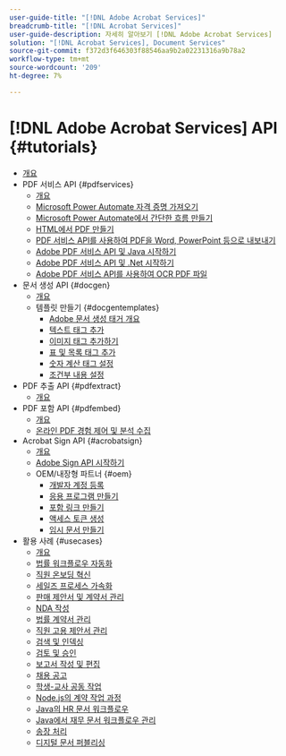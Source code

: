 ```yaml
---
user-guide-title: "[!DNL Adobe Acrobat Services]"
breadcrumb-title: "[!DNL Acrobat Services]"
user-guide-description: 자세히 알아보기 [!DNL Adobe Acrobat Services]
solution: "[!DNL Acrobat Services], Document Services"
source-git-commit: f372d3f646303f88546aa9b2a02231316a9b78a2
workflow-type: tm+mt
source-wordcount: '209'
ht-degree: 7%

---
```



# [!DNL Adobe Acrobat Services] API {#tutorials}

+ [개요](overview.md)
+ PDF 서비스 API {#pdfservices}
   + [개요](pdfservices/overview-pdfservices.md)
   + [Microsoft Power Automate 자격 증명 가져오기](pdfservices/getting-credentials-power-automate.md)
   + [Microsoft Power Automate에서 간단한 흐름 만들기](pdfservices/create-workflow-power-automate.md)
   + [HTML에서 PDF 만들기](pdfservices/createpdffromhtml.md)
   + [PDF 서비스 API를 사용하여 PDF을 Word, PowerPoint 등으로 내보내기](pdfservices/exportpdf.md)
   + [Adobe PDF 서비스 API 및 Java 시작하기](pdfservices/gettingstartedjava.md)
   + [Adobe PDF 서비스 API 및 .Net 시작하기](pdfservices/gettingstartednet.md)
   + [Adobe PDF 서비스 API를 사용하여 OCR PDF 파일](pdfservices/ocr.md)
+ 문서 생성 API {#docgen}
   + [개요](docgen/overview-docgen.md)
   + 템플릿 만들기 {#docgentemplates}
      + [Adobe 문서 생성 태거 개요](docgen/taggeroverview.md)
      + [텍스트 태그 추가](docgen/taggeraddtexttags.md)
      + [이미지 태그 추가하기](docgen/taggeraddimagetags.md)
      + [표 및 목록 태그 추가](docgen/taggertables.md)
      + [숫자 계산 태그 설정](docgen/taggercalculations.md)
      + [조건부 내용 설정](docgen/taggerconditional.md)
+ PDF 추출 API {#pdfextract}
   + [개요](pdfextract/overview-extract.md)
+ PDF 포함 API {#pdfembed}
   + [개요](pdfembed/overview-embed.md)
   + [온라인 PDF 경험 제어 및 분석 수집](pdfembed/controlpdfexperience.md)
+ Acrobat Sign API {#acrobatsign}
   + [개요](acrobatsign/overview-sign.md)
   + [Adobe Sign API 시작하기](acrobatsign/signapi.md)
   + OEM/내장형 파트너 {#oem}
      + [개발자 계정 등록](acrobatsign/sign-up-developer-account.md)
      + [응용 프로그램 만들기](acrobatsign/creating-your-application.md)
      + [포함 링크 만들기](acrobatsign/creating-an-embed-link.md)
      + [액세스 토큰 생성](acrobatsign/generating-an-access-token.md)
      + [임시 문서 만들기](acrobatsign/creating-a-transient-document.md)
+ 활용 사례 {#usecases}
   + [개요](usecases/overview-usecases.md)
   + [법률 워크플로우 자동화](usecases/automatelegalworkflows.md)
   + [직원 온보딩 혁신](usecases/employeeonboarding.md)
   + [세일즈 프로세스 가속화](usecases/acceleratesales.md)
   + [판매 제안서 및 계약서 관리](usecases/sales.md)
   + [NDA 작성](usecases/nda.md)
   + [법률 계약서 관리](usecases/legal.md)
   + [직원 고용 제안서 관리](usecases/offer.md)
   + [검색 및 인덱싱](usecases/searching.md)
   + [검토 및 승인](usecases/reviews.md)
   + [보고서 작성 및 편집](usecases/reportcreation.md)
   + [채용 공고](usecases/jobposting.md)
   + [학생-교사 공동 작업](usecases/educationcollab.md)
   + [Node.js의 계약 작업 과정](usecases/AgreementWorkflowsNodejs.md)
   + [Java의 HR 문서 워크플로우](usecases/HRAgreementWorkflowsJava.md)
   + [Java에서 재무 문서 워크플로우 관리](usecases/FinanceWorkflowsJava.md)
   + [송장 처리](usecases/invoices.md)
   + [디지털 문서 퍼블리싱](usecases/ddppdfembedapi.md)

